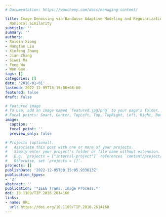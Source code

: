 ```yaml
---
# Documentation: https://wowchemy.com/docs/managing-content/

title: Image Denoising via Bandwise Adaptive Modeling and Regularization Exploiting
  Nonlocal Similarity
subtitle: ''
summary: ''
authors:
- Ruiqin Xiong
- Hangfan Liu
- Xinfeng Zhang
- Jian Zhang
- Siwei Ma
- Feng Wu
- Wen Gao
tags: []
categories: []
date: '2016-01-01'
lastmod: 2022-12-05T16:15:06+08:00
featured: false
draft: false

# Featured image
# To use, add an image named `featured.jpg/png` to your page's folder.
# Focal points: Smart, Center, TopLeft, Top, TopRight, Left, Right, BottomLeft, Bottom, BottomRight.
image:
  caption: ''
  focal_point: ''
  preview_only: false

# Projects (optional).
#   Associate this post with one or more of your projects.
#   Simply enter your project's folder or file name without extension.
#   E.g. `projects = ["internal-project"]` references `content/project/deep-learning/index.md`.
#   Otherwise, set `projects = []`.
projects: []
publishDate: '2022-12-05T08:15:05.933613Z'
publication_types:
- '2'
abstract: ''
publication: '*IEEE Trans. Image Process.*'
doi: 10.1109/TIP.2016.2614160
links:
- name: URL
  url: https://doi.org/10.1109/TIP.2016.2614160
---
```

